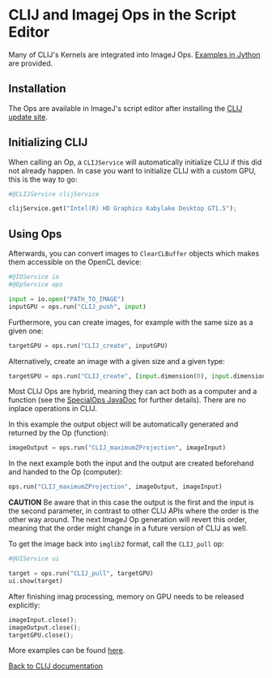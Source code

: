 
# CLIJ and Imagej Ops in the Script Editor

Many of CLIJ's Kernels are integrated into ImageJ Ops. [Examples in Jython](https://github.com/clij/clij-ops/tree/master/src/test/resources/jython) are provided.

## Installation

The Ops are available in ImageJ's script editor after installing the [CLIJ update site](installationInFiji.md). 
   
## Initializing CLIJ
 
When calling an Op, a `CLIJService` will automatically initialize CLIJ if this did not already happen. In case you want to initialize CLIJ with a custom GPU, this is the way to go:

```python
#@CLIJService clijService

clijService.get("Intel(R) HD Graphics Kabylake Desktop GT1.5");
```

## Using Ops

Afterwards, you can convert images to `ClearCLBuffer` objects which makes them accessible on the OpenCL device:

```python
#@IOService io
#@OpService ops

input = io.open("PATH_TO_IMAGE")
inputGPU = ops.run("CLIJ_push", input)
```

Furthermore, you can create images, for example with the same size as a given one:
```python
targetGPU = ops.run("CLIJ_create", inputGPU)
```

Alternatively, create an image with a given size and a given type:

```python
targetGPU = ops.run("CLIJ_create", [input.dimension(0), input.dimension(1), 5], inputGPU.getNativeType())
```

Most CLIJ Ops are hybrid, meaning they can act both as a computer and a function (see the [SpecialOps JavaDoc](https://javadoc.scijava.org/ImageJ/net/imagej/ops/special/SpecialOp.html) for further details). There are no inplace operations in CLIJ. 

In this example the output object will be automatically generated and returned by the Op (function):
```python
imageOutput = ops.run("CLIJ_maximumZProjection", imageInput)
```

In the next example both the input and the output are created beforehand and handed to the Op (computer):
```python
ops.run("CLIJ_maximumZProjection", imageOutput, imageInput)
```
**CAUTION** 
Be aware that in this case the output is the first and the input is the second parameter, in contrast to other CLIJ APIs where the order is the other way around. 
The next ImageJ Op generation will revert this order, meaning that the order might change in a future version of CLIJ as well.


To get the image back into `imglib2` format, call the `CLIJ_pull` op:

```python
#@UIService ui

target = ops.run("CLIJ_pull", targetGPU)
ui.show(target)

```

After finishing imag processing, memory on GPU needs to be released explicitly:
```python
imageInput.close();
imageOutput.close();
targetGPU.close();
```


More examples can be found [here](https://github.com/clij/clij-ops/tree/master/src/test/resources/jython).


[Back to CLIJ documentation](https://clij.github.io/)

